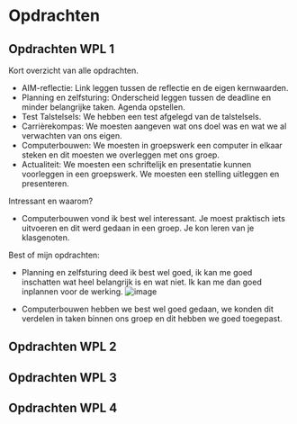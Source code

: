# Opdrachten
## Opdrachten WPL 1
Kort overzicht van alle opdrachten.
- AIM-reflectie: Link leggen tussen de reflectie en de eigen kernwaarden.
- Planning en zelfsturing: Onderscheid leggen tussen de deadline en minder belangrijke taken. Agenda opstellen.
- Test Talstelsels: We hebben een test afgelegd van de talstelsels.
- Carrièrekompas: We moesten aangeven wat ons doel was en wat we al verwachten van ons eigen.
- Computerbouwen: We moesten in groepswerk een computer in elkaar steken en dit moesten we overleggen met ons groep.
- Actualiteit: We moesten een schriftelijk en presentatie kunnen voorleggen in een groepswerk. We moesten een stelling uitleggen en presenteren.

Intressant en waarom?
- Computerbouwen vond ik best wel interessant. Je moest praktisch iets uitvoeren en dit werd gedaan in een groep. Je kon leren van je klasgenoten.

Best of mijn opdrachten:
- Planning en zelfsturing deed ik best wel goed, ik kan me goed inschatten wat heel belangrijk is en wat niet. Ik kan me dan goed inplannen voor de werking.
  ![image](https://github.com/user-attachments/assets/22b072cb-bd9c-4d51-b25f-0f855df78ad0)

- Computerbouwen hebben we best wel goed gedaan, we konden dit verdelen in taken binnen ons groep en dit hebben we goed toegepast.

## Opdrachten WPL 2

## Opdrachten WPL 3

## Opdrachten WPL 4

